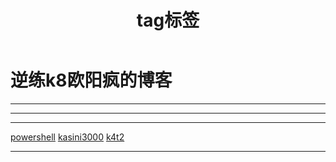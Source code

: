 ﻿---
layout: default
title: 分类
type: categories
title: tag标签
type: tages
---

# 逆练k8欧阳疯的博客

---



---


---

[powershell](https://kasini3000.github.io/powershell)		[kasini3000](https://kasini3000.github.io/kasini3000)		[k4t2](https://kasini3000.github.io/k4t2)

---
